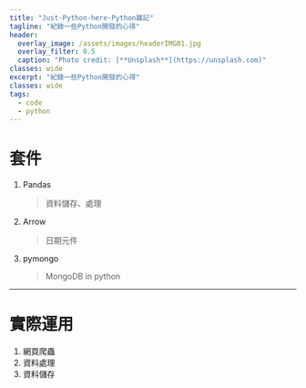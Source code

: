 ```yaml
---
title: "Just-Python-here-Python雜記"
tagline: "紀錄一些Python開發的心得"
header:
  overlay_image: /assets/images/headerIMG01.jpg
  overlay_filter: 0.5
  caption: "Photo credit: [**Unsplash**](https://unsplash.com)"
classes: wide
excerpt: "紀錄一些Python開發的心得"
classes: wide
tags:
  - code
  - python
---
```


# 套件
1. Pandas
      > 資料儲存、處理
2. Arrow
      > 日期元件
3. pymongo
      > MongoDB in python
***
# 實際運用
  1. 網頁爬蟲
  2. 資料處理
  3. 資料儲存
<!--stackedit_data:
eyJoaXN0b3J5IjpbLTkwMzc4ODc3LC0xMTMzNjk1NjZdfQ==
-->